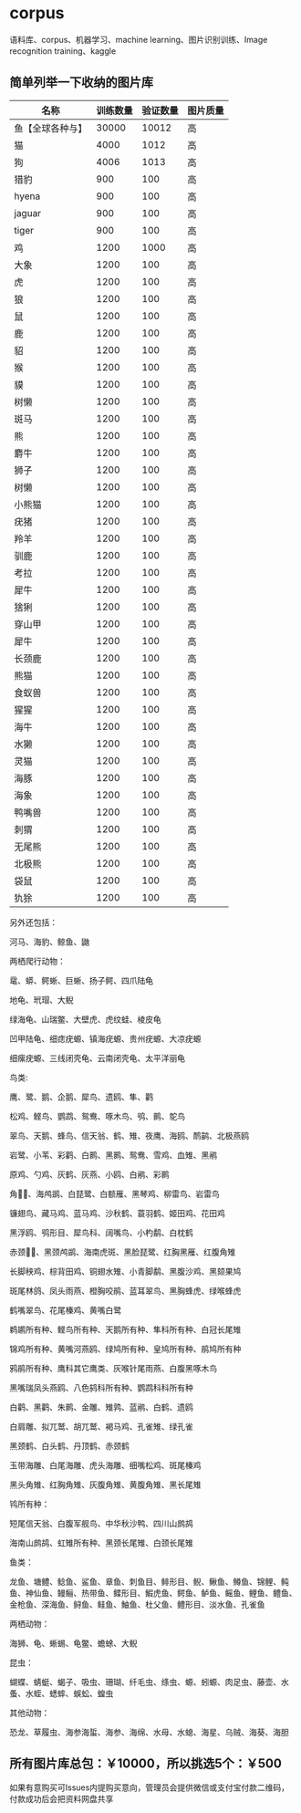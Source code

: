 # corpus
语料库、corpus、机器学习、machine learning、图片识别训练、Image recognition training、kaggle
## 简单列举一下收纳的图片库
|  名称   | 训练数量| 验证数量  | 图片质量  |
|  ----  | ----| ----  | ----  |
| 鱼【全球各种与】  | 30000| 10012 | 高 |
| 猫  | 4000| 1012 | 高 |
| 狗  | 4006| 1013 | 高 |
| 猎豹  | 900| 100 | 高 |
| hyena  | 900| 100 | 高 |
| jaguar  | 900| 100 | 高 |
| tiger  | 900| 100 | 高 |
| 鸡  | 1200| 1000 | 高 |
| 大象  | 1200| 100 | 高 |
| 虎  | 1200| 100 | 高 |
| 狼  | 1200| 100 | 高 |
| 鼠  | 1200| 100 | 高 |
| 鹿  | 1200| 100 | 高 |
| 貂  | 1200| 100 | 高 |
| 猴  | 1200| 100 | 高 |
| 貘  | 1200| 100 | 高 |
| 树懒  | 1200| 100 | 高 |
| 斑马  | 1200| 100 | 高 |
| 熊  | 1200| 100 | 高 |
| 麝牛  | 1200| 100 | 高 |
| 狮子  | 1200| 100 | 高 |
| 树懒  | 1200| 100 | 高 |
| 小熊猫  | 1200| 100 | 高 |
| 疣猪  | 1200| 100 | 高 |
| 羚羊  | 1200| 100 | 高 |
| 驯鹿  | 1200| 100 | 高 |
| 考拉  | 1200| 100 | 高 |
| 犀牛  | 1200| 100 | 高 |
| 猞猁  | 1200| 100 | 高 |
| 穿山甲  | 1200| 100 | 高 |
| 犀牛  | 1200| 100 | 高 |
| 长颈鹿  | 1200| 100 | 高 |
| 熊猫  | 1200| 100 | 高 |
| 食蚁兽  | 1200| 100 | 高 |
| 猩猩  | 1200| 100 | 高 |
| 海牛  | 1200| 100 | 高 |
| 水獭  | 1200| 100 | 高 |
| 灵猫  | 1200| 100 | 高 |
| 海豚  | 1200| 100 | 高 |
| 海象  | 1200| 100 | 高 |
| 鸭嘴兽  | 1200| 100 | 高 |
| 刺猬  | 1200| 100 | 高 |
| 无尾熊  | 1200| 100 | 高 |
| 北极熊  | 1200| 100 | 高 |
| 袋鼠  | 1200| 100 | 高 |
| 犰狳  | 1200| 100 | 高 |


另外还包括：

河马、海豹、鲸鱼、鼬

两栖爬行动物：

鼋、蟒、鳄蜥、巨蜥、扬子鳄、四爪陆龟

地龟、玳瑁、大鲵

绿海龟、山瑞鳖、大壁虎、虎纹蛙、棱皮龟

凹甲陆龟、细痣疣螈、镇海疣螈、贵州疣螈、大凉疣螈

细瘰疣螈、三线闭壳龟、云南闭壳龟、太平洋丽龟

鸟类:

鹰、鹭、鹅、企鹅、犀鸟、遗鸥、隼、鹳

松鸡、鲣鸟、鹦鹉、鸳鸯、啄木鸟、鸮、鹮、鸵鸟

翠鸟、天鹅、蜂鸟、信天翁、鹤、雉、夜鹰、海鸥、鸸鹋、北极燕鸥

岩鹭、小苇、彩鹳、白鹮、黑鹮、鸳鸯、雪鸡、血雉、黑鹇

原鸡、勺鸡、灰鹤、灰燕、小鸥、白鹇、彩鹮

角、海鸬鹚、白琵鹭、白额雁、黑琴鸡、柳雷鸟、岩雷鸟

镰翅鸟、藏马鸡、蓝马鸡、沙秋鹤、蓑羽鹤、姬田鸡、花田鸡

黑浮鸥、鸮形目、犀鸟科、阔嘴鸟、小杓鹬、白枕鹤

赤颈、黑颈鸬鹚、海南虎斑、黑脸琵鹭、红胸黑雁、红腹角雉

长脚秧鸡、棕背田鸡、铜翅水雉、小青脚鹬、黑腹沙鸡、黑颏果鸠

斑尾林鸽、凤头雨燕、橙胸咬鹃、蓝耳翠鸟、黑胸蜂虎、绿喉蜂虎

鹤嘴翠鸟、花尾榛鸡、黄嘴白鹭

鹈鹕所有种、鲣鸟所有种、天鹅所有种、隼科所有种、白冠长尾雉

锦鸡所有种、黄嘴河燕鸥、绿鸠所有种、皇鸠所有种、鹃鸠所有种

鸦鹃所有种、鹰科其它鹰类、灰喉针尾雨燕、白腹黑啄木鸟

黑嘴瑞凤头燕鸥、八色鸫科所有种、鹦鹉科科所有种

白鹳、黑鹳、朱鹮、金雕、雉鹑、蓝鹇、白鹤、遗鸥

白肩雕、拟兀鹫、胡兀鹫、褐马鸡、孔雀雉、绿孔雀

黑颈鹤、白头鹤、丹顶鹤、赤颈鹤

玉带海雕、白尾海雕、虎头海雕、细嘴松鸡、斑尾榛鸡

黑头角雉、红胸角雉、灰腹角雉、黄腹角雉、黑长尾雉

鸨所有种：

短尾信天翁、白腹军舰鸟、中华秋沙鸭、四川山鹧鸪

海南山鹧鸪、虹雉所有种、黑颈长尾雉、白颈长尾雉

鱼类：

龙鱼、塘鳢、鲶鱼、鲨鱼、章鱼、刺鱼目、鲱形目、鲵、鳅鱼、鳟鱼、锦鲤、鲀鱼、神仙鱼、鳗鲡、热带鱼、鲽形目、鰕虎鱼、鳄鱼、鲈鱼、鳐鱼、鲤鱼、鳢鱼、金枪鱼、深海鱼、鲟鱼、鲑鱼、鮋鱼、杜父鱼、鳢形目、淡水鱼、孔雀鱼

两栖动物：

海狮、龟、蜥蜴、龟鳖、蟾蜍、大鲵

昆虫：

蝴蝶、蜻蜓、蝎子、吸虫、珊瑚、纤毛虫、绦虫、螈、蚓螈、肉足虫、藤壶、水蚤、水蛭、蟋蟀、蜈蚣、蝗虫

其他动物：

恐龙、草履虫、海参海蜇、海参、海绵、水母、水螅、海星、乌贼、海葵、海胆




## 所有图片库总包：￥10000，所以挑选5个：￥500
如果有意购买可Issues内提购买意向，管理员会提供微信或支付宝付款二维码，付款成功后会把资料网盘共享

